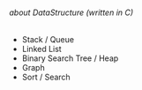 ###### about DataStructure (written in C)
* Stack / Queue
* Linked List
* Binary Search Tree / Heap
* Graph
* Sort / Search